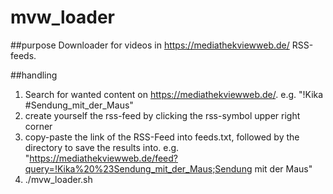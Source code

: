 # mvw_loader
##purpose
Downloader for videos in https://mediathekviewweb.de/ RSS-feeds.

##handling
1. Search for wanted content on https://mediathekviewweb.de/. e.g. "!Kika #Sendung_mit_der_Maus"
2. create yourself the rss-feed by clicking the rss-symbol upper right corner
3. copy-paste the link of the RSS-Feed into feeds.txt, followed by the directory to save the results into. e.g. "https://mediathekviewweb.de/feed?query=!Kika%20%23Sendung_mit_der_Maus;Sendung mit der Maus"
4. ./mvw_loader.sh
